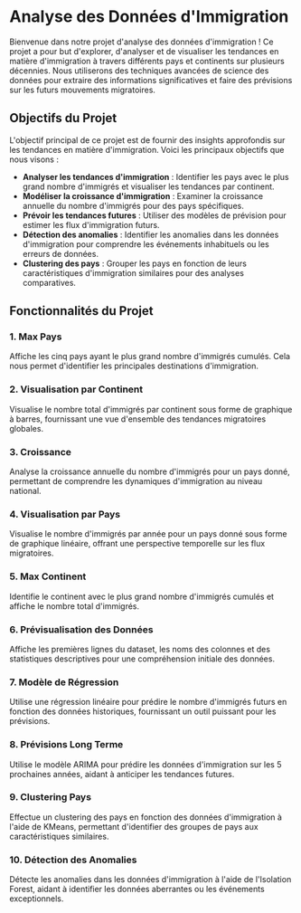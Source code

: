# Analyse des Données d'Immigration

Bienvenue dans notre projet d'analyse des données d'immigration ! Ce projet a pour but d'explorer, d'analyser et de visualiser les tendances en matière d'immigration à travers différents pays et continents sur plusieurs décennies. Nous utiliserons des techniques avancées de science des données pour extraire des informations significatives et faire des prévisions sur les futurs mouvements migratoires.

## Objectifs du Projet

L'objectif principal de ce projet est de fournir des insights approfondis sur les tendances en matière d'immigration. Voici les principaux objectifs que nous visons :

- **Analyser les tendances d'immigration** : Identifier les pays avec le plus grand nombre d'immigrés et visualiser les tendances par continent.
- **Modéliser la croissance d'immigration** : Examiner la croissance annuelle du nombre d'immigrés pour des pays spécifiques.
- **Prévoir les tendances futures** : Utiliser des modèles de prévision pour estimer les flux d'immigration futurs.
- **Détection des anomalies** : Identifier les anomalies dans les données d'immigration pour comprendre les événements inhabituels ou les erreurs de données.
- **Clustering des pays** : Grouper les pays en fonction de leurs caractéristiques d'immigration similaires pour des analyses comparatives.

## Fonctionnalités du Projet

### 1. Max Pays
Affiche les cinq pays ayant le plus grand nombre d'immigrés cumulés. Cela nous permet d'identifier les principales destinations d'immigration.

### 2. Visualisation par Continent
Visualise le nombre total d'immigrés par continent sous forme de graphique à barres, fournissant une vue d'ensemble des tendances migratoires globales.

### 3. Croissance
Analyse la croissance annuelle du nombre d'immigrés pour un pays donné, permettant de comprendre les dynamiques d'immigration au niveau national.

### 4. Visualisation par Pays
Visualise le nombre d'immigrés par année pour un pays donné sous forme de graphique linéaire, offrant une perspective temporelle sur les flux migratoires.

### 5. Max Continent
Identifie le continent avec le plus grand nombre d'immigrés cumulés et affiche le nombre total d'immigrés.

### 6. Prévisualisation des Données
Affiche les premières lignes du dataset, les noms des colonnes et des statistiques descriptives pour une compréhension initiale des données.

### 7. Modèle de Régression
Utilise une régression linéaire pour prédire le nombre d'immigrés futurs en fonction des données historiques, fournissant un outil puissant pour les prévisions.

### 8. Prévisions Long Terme
Utilise le modèle ARIMA pour prédire les données d'immigration sur les 5 prochaines années, aidant à anticiper les tendances futures.

### 9. Clustering Pays
Effectue un clustering des pays en fonction des données d'immigration à l'aide de KMeans, permettant d'identifier des groupes de pays aux caractéristiques similaires.

### 10. Détection des Anomalies
Détecte les anomalies dans les données d'immigration à l'aide de l'Isolation Forest, aidant à identifier les données aberrantes ou les événements exceptionnels.
